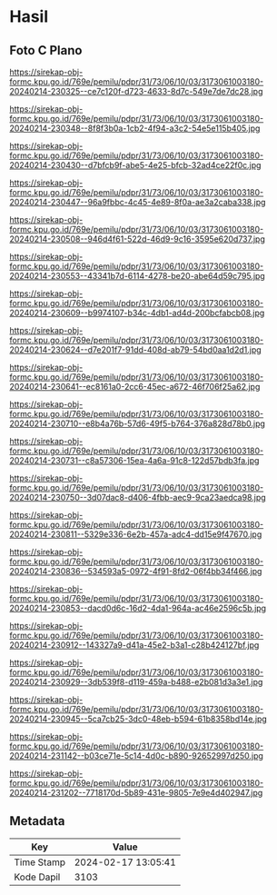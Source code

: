 # Hasil

## Foto C Plano

https://sirekap-obj-formc.kpu.go.id/769e/pemilu/pdpr/31/73/06/10/03/3173061003180-20240214-230325--ce7c120f-d723-4633-8d7c-549e7de7dc28.jpg

https://sirekap-obj-formc.kpu.go.id/769e/pemilu/pdpr/31/73/06/10/03/3173061003180-20240214-230348--8f8f3b0a-1cb2-4f94-a3c2-54e5e115b405.jpg

https://sirekap-obj-formc.kpu.go.id/769e/pemilu/pdpr/31/73/06/10/03/3173061003180-20240214-230430--d7bfcb9f-abe5-4e25-bfcb-32ad4ce22f0c.jpg

https://sirekap-obj-formc.kpu.go.id/769e/pemilu/pdpr/31/73/06/10/03/3173061003180-20240214-230447--96a9fbbc-4c45-4e89-8f0a-ae3a2caba338.jpg

https://sirekap-obj-formc.kpu.go.id/769e/pemilu/pdpr/31/73/06/10/03/3173061003180-20240214-230508--946d4f61-522d-46d9-9c16-3595e620d737.jpg

https://sirekap-obj-formc.kpu.go.id/769e/pemilu/pdpr/31/73/06/10/03/3173061003180-20240214-230553--43341b7d-6114-4278-be20-abe64d59c795.jpg

https://sirekap-obj-formc.kpu.go.id/769e/pemilu/pdpr/31/73/06/10/03/3173061003180-20240214-230609--b9974107-b34c-4db1-ad4d-200bcfabcb08.jpg

https://sirekap-obj-formc.kpu.go.id/769e/pemilu/pdpr/31/73/06/10/03/3173061003180-20240214-230624--d7e201f7-91dd-408d-ab79-54bd0aa1d2d1.jpg

https://sirekap-obj-formc.kpu.go.id/769e/pemilu/pdpr/31/73/06/10/03/3173061003180-20240214-230641--ec8161a0-2cc6-45ec-a672-46f706f25a62.jpg

https://sirekap-obj-formc.kpu.go.id/769e/pemilu/pdpr/31/73/06/10/03/3173061003180-20240214-230710--e8b4a76b-57d6-49f5-b764-376a828d78b0.jpg

https://sirekap-obj-formc.kpu.go.id/769e/pemilu/pdpr/31/73/06/10/03/3173061003180-20240214-230731--c8a57306-15ea-4a6a-91c8-122d57bdb3fa.jpg

https://sirekap-obj-formc.kpu.go.id/769e/pemilu/pdpr/31/73/06/10/03/3173061003180-20240214-230750--3d07dac8-d406-4fbb-aec9-9ca23aedca98.jpg

https://sirekap-obj-formc.kpu.go.id/769e/pemilu/pdpr/31/73/06/10/03/3173061003180-20240214-230811--5329e336-6e2b-457a-adc4-dd15e9f47670.jpg

https://sirekap-obj-formc.kpu.go.id/769e/pemilu/pdpr/31/73/06/10/03/3173061003180-20240214-230836--534593a5-0972-4f91-8fd2-06f4bb34f466.jpg

https://sirekap-obj-formc.kpu.go.id/769e/pemilu/pdpr/31/73/06/10/03/3173061003180-20240214-230853--dacd0d6c-16d2-4da1-964a-ac46e2596c5b.jpg

https://sirekap-obj-formc.kpu.go.id/769e/pemilu/pdpr/31/73/06/10/03/3173061003180-20240214-230912--143327a9-d41a-45e2-b3a1-c28b424127bf.jpg

https://sirekap-obj-formc.kpu.go.id/769e/pemilu/pdpr/31/73/06/10/03/3173061003180-20240214-230929--3db539f8-d119-459a-b488-e2b081d3a3e1.jpg

https://sirekap-obj-formc.kpu.go.id/769e/pemilu/pdpr/31/73/06/10/03/3173061003180-20240214-230945--5ca7cb25-3dc0-48eb-b594-61b8358bd14e.jpg

https://sirekap-obj-formc.kpu.go.id/769e/pemilu/pdpr/31/73/06/10/03/3173061003180-20240214-231142--b03ce71e-5c14-4d0c-b890-92652997d250.jpg

https://sirekap-obj-formc.kpu.go.id/769e/pemilu/pdpr/31/73/06/10/03/3173061003180-20240214-231202--7718170d-5b89-431e-9805-7e9e4d402947.jpg


## Metadata

| Key        | Value               |
| ---------- | ------------------- |
| Time Stamp | 2024-02-17 13:05:41 |
| Kode Dapil | 3103                |



